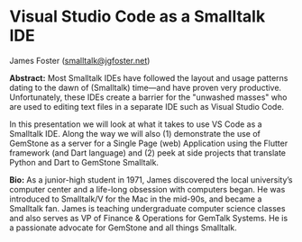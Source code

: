 # Visual Studio Code as a Smalltalk IDE

James Foster  (smalltalk@jgfoster.net)

**Abstract:**
Most Smalltalk IDEs have followed the layout and usage patterns dating to the dawn of (Smalltalk) time—and have proven very productive. Unfortunately, these IDEs create a barrier for the "unwashed masses" who are used to editing text files in a separate IDE such as Visual Studio Code.

In this presentation we will look at what it takes to use VS Code as a Smalltalk IDE. Along the way we will also (1) demonstrate the use of GemStone as a server for a Single Page (web) Application using the Flutter framework (and Dart language) and (2) peek at side projects that translate Python and Dart to GemStone Smalltalk.  


**Bio:**
As a junior-high student in 1971, James discovered the local university’s computer center and a life-long obsession with computers began. He was introduced to Smalltalk/V for the Mac in the mid-90s, and became a Smalltalk fan. James is teaching undergraduate computer science classes and also serves as VP of Finance & Operations for GemTalk Systems. He is a passionate advocate for GemStone and all things Smalltalk.
